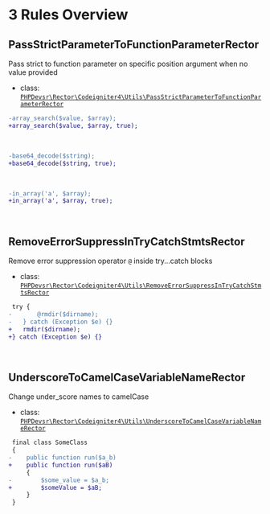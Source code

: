 # 3 Rules Overview

## PassStrictParameterToFunctionParameterRector

Pass strict to function parameter on specific position argument when no value provided

- class: [`PHPDevsr\Rector\Codeigniter4\Utils\PassStrictParameterToFunctionParameterRector`](../src/Utils/PassStrictParameterToFunctionParameterRector.php)

```diff
-array_search($value, $array);
+array_search($value, $array, true);
```

<br>

```diff
-base64_decode($string);
+base64_decode($string, true);
```

<br>

```diff
-in_array('a', $array);
+in_array('a', $array, true);
```

<br>

## RemoveErrorSuppressInTryCatchStmtsRector

Remove error suppression operator `@` inside try...catch blocks

- class: [`PHPDevsr\Rector\Codeigniter4\Utils\RemoveErrorSuppressInTryCatchStmtsRector`](../src/Utils/RemoveErrorSuppressInTryCatchStmtsRector.php)

```diff
 try {
-		@rmdir($dirname);
-	} catch (Exception $e) {}
+	rmdir($dirname);
+} catch (Exception $e) {}
```

<br>

## UnderscoreToCamelCaseVariableNameRector

Change under_score names to camelCase

- class: [`PHPDevsr\Rector\Codeigniter4\Utils\UnderscoreToCamelCaseVariableNameRector`](../src/Utils/UnderscoreToCamelCaseVariableNameRector.php)

```diff
 final class SomeClass
 {
-    public function run($a_b)
+    public function run($aB)
     {
-        $some_value = $a_b;
+        $someValue = $aB;
     }
 }
```

<br>
